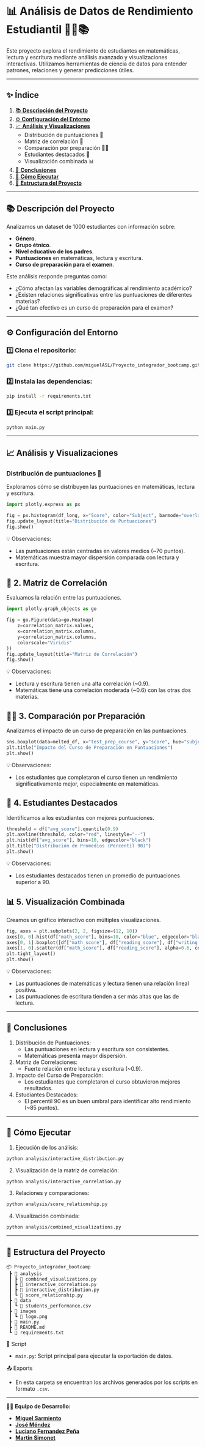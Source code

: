 # 📊 **Análisis de Datos de Rendimiento Estudiantil** 🧑‍🏫📚

Este proyecto explora el rendimiento de estudiantes en matemáticas, lectura y escritura mediante análisis avanzado y visualizaciones interactivas. Utilizamos herramientas de ciencia de datos para entender patrones, relaciones y generar predicciones útiles.

---

## ✨ **Índice**

1. [📚 **Descripción del Proyecto**](#descripción-del-proyecto)
2. [⚙️ **Configuración del Entorno**](#configuración-del-entorno)
3. [📈 **Análisis y Visualizaciones**](#análisis-y-visualizaciones)
    - Distribución de puntuaciones 🎯
    - Matriz de correlación 🔗
    - Comparación por preparación 🧑‍🎓
    - Estudiantes destacados 🏅
    - Visualización combinada 📊
4. [📌 **Conclusiones**](#conclusiones)
5. [🚀 **Cómo Ejecutar**](#cómo-ejecutar)
6. [📂 **Estructura del Proyecto**](#estructura-del-proyecto)

---

## 📚 **Descripción del Proyecto**

Analizamos un dataset de 1000 estudiantes con información sobre:

-   **Género**.
-   **Grupo étnico**.
-   **Nivel educativo de los padres**.
-   **Puntuaciones** en matemáticas, lectura y escritura.
-   **Curso de preparación para el examen**.

Este análisis responde preguntas como:

-   ¿Cómo afectan las variables demográficas al rendimiento académico?
-   ¿Existen relaciones significativas entre las puntuaciones de diferentes materias?
-   ¿Qué tan efectivo es un curso de preparación para el examen?

---

## ⚙️ **Configuración del Entorno**

### 1️⃣ Clona el repositorio:

```bash
git clone https://github.com/miguelASL/Proyecto_integrador_bootcamp.git
```

### 2️⃣ Instala las dependencias:

```bash
pip install -r requirements.txt
```

### 3️⃣ Ejecuta el script principal:

```bash
python main.py
```

---

## 📈 **Análisis y Visualizaciones**

### Distribución de puntuaciones 🎯

Exploramos cómo se distribuyen las puntuaciones en matemáticas, lectura y escritura.

```python
import plotly.express as px

fig = px.histogram(df_long, x="Score", color="Subject", barmode="overlay")
fig.update_layout(title="Distribución de Puntuaciones")
fig.show()
```

💡 Observaciones:

-   Las puntuaciones están centradas en valores medios (~70 puntos).
-   Matemáticas muestra mayor dispersión comparada con lectura y escritura.

## 🔗 2. Matriz de Correlación

Evaluamos la relación entre las puntuaciones.

```python
import plotly.graph_objects as go

fig = go.Figure(data=go.Heatmap(
    z=correlation_matrix.values,
    x=correlation_matrix.columns,
    y=correlation_matrix.columns,
    colorscale="Viridis"
))
fig.update_layout(title="Matriz de Correlación")
fig.show()
```

💡 Observaciones:

-   Lectura y escritura tienen una alta correlación (~0.9).
-   Matemáticas tiene una correlación moderada (~0.6) con las otras dos materias.

## 🧑‍🎓 3. Comparación por Preparación

Analizamos el impacto de un curso de preparación en las puntuaciones.

```python
sns.boxplot(data=melted_df, x="test_prep_course", y="score", hue="subject")
plt.title("Impacto del Curso de Preparación en Puntuaciones")
plt.show()
```

💡 Observaciones:

-   Los estudiantes que completaron el curso tienen un rendimiento significativamente mejor, especialmente en matemáticas.

## 🏅 4. Estudiantes Destacados

Identificamos a los estudiantes con mejores puntuaciones.

```python
threshold = df["avg_score"].quantile(0.9)
plt.axvline(threshold, color="red", linestyle="--")
plt.hist(df["avg_score"], bins=10, edgecolor="black")
plt.title("Distribución de Promedios (Percentil 90)")
plt.show()
```

💡 Observaciones:

-   Los estudiantes destacados tienen un promedio de puntuaciones superior a 90.

## 📊 5. Visualización Combinada

Creamos un gráfico interactivo con múltiples visualizaciones.

```python
fig, axes = plt.subplots(2, 2, figsize=(12, 10))
axes[0, 0].hist(df["math_score"], bins=10, color="blue", edgecolor="black")
axes[0, 1].boxplot([df["math_score"], df["reading_score"], df["writing_score"]])
axes[1, 0].scatter(df["math_score"], df["reading_score"], alpha=0.6, color="green")
plt.tight_layout()
plt.show()
```

💡 Observaciones:

-   Las puntuaciones de matemáticas y lectura tienen una relación lineal positiva.
-   Las puntuaciones de escritura tienden a ser más altas que las de lectura.

---

## 📌 **Conclusiones**

1. Distribución de Puntuaciones:
    - Las puntuaciones en lectura y escritura son consistentes.
    - Matemáticas presenta mayor dispersión.
2. Matriz de Correlaciones:
    - Fuerte relación entre lectura y escritura (~0.9).
3. Impacto del Curso de Preparación:
    - Los estudiantes que completaron el curso obtuvieron mejores resultados.
4. Estudiantes Destacados:
    - El percentil 90 es un buen umbral para identificar alto rendimiento (~85 puntos).

---

## 🚀 **Cómo Ejecutar**

1. Ejecución de los análisis:

```bash
python analysis/interactive_distribution.py
```

2. Visualización de la matriz de correlación:

```bash
python analysis/interactive_correlation.py
```

3. Relaciones y comparaciones:

```bash
python analysis/score_relationship.py
```

4. Visualización combinada:

```bash
python analysis/combined_visualizations.py
```

---

## 📂 **Estructura del Proyecto**

```
📦 Proyecto_integrador_bootcamp
 ┣ 📂 analysis
 ┃ ┣ 📜 combined_visualizations.py
 ┃ ┣ 📜 interactive_correlation.py
 ┃ ┣ 📜 interactive_distribution.py
 ┃ ┗ 📜 score_relationship.py
 ┣ 📂 data
 ┃ ┗ 📜 students_performance.csv
 ┣ 📂 images
 ┃ ┗ 📜 logo.png
 ┣ 📜 main.py
 ┣ 📜 README.md
 ┗ 📜 requirements.txt
```

📜 Script

-   `main.py`: Script principal para ejecutar la exportación de datos.

📤 Exports

-   En esta carpeta se encuentran los archivos generados por los scripts en formato `.csv`.

---

👨‍💻 **Equipo de Desarrollo:**

-   [**Miguel Sarmiento**](https://www.linkedin.com/in/miguel-sarmiento-levy/)
-   [**José Méndez**](https://www.linkedin.com/in/jose-mendez-34952a102/)
-   [**Luciano Fernandez Peña**](https://www.linkedin.com/in/lucianofernandezpe%C3%B1a/)
-   [**Martin Simonet**](https://www.linkedin.com/in/martin-simonet/)

